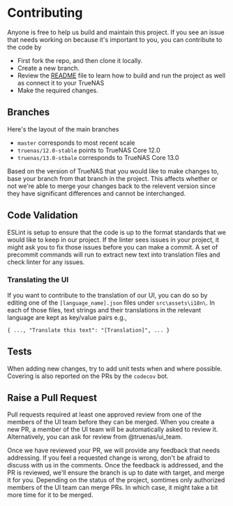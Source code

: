 # Contributing

Anyone is free to help us build and maintain this project. If you see an issue that needs working on because it's important to you, you can contribute to the code by
- First fork the repo, and then clone it locally.
- Create a new branch.
- Review the [README](https://github.com/truenas/webui/blob/master/README.md) file to learn how to build and run the project as well as connect it to your TrueNAS
- Make the required changes.

## Branches

Here's the layout of the main branches

- `master` corresponds to most recent scale
- `truenas/12.0-stable` points to TrueNAS Core 12.0
- `truenas/13.0-stbale` corresponds to TrueNAS Core 13.0

Based on the version of TrueNAS that you would like to make changes to, base your branch from that branch in the project. This affects whether or not we're able to merge your changes back to the relevent version since they have significant differences and cannot be interchanged.

## Code Validation

ESLint is setup to ensure that the code is up to the format standards that we would like to keep in our project. If the linter sees issues in your project, it might ask you to fix those issues before you can make a commit. A set of precommit commands will run to extract new text into translation files and check linter for any issues.

### Translating the UI

If you want to contribute to the translation of our UI, you can do so by editing one of the `[language_name].json` files under `src\assets\i18n\`. In each of those files, text strings and their translations in the relevant language are kept as key/value pairs e.g.,

`
{
  ...,
  "Translate this text": "[Translation]",
  ...
}
`

## Tests

When adding new changes, try to add unit tests when and where possible. Covering is also reported on the PRs by the `codecov` bot.

## Raise a Pull Request

Pull requests required at least one approved review from one of the members of the UI team before they can be merged. When you create a new PR, a member of the UI team will be automatically asked to review it. Alternatively, you can ask for review from @truenas/ui_team.

Once we have reviewed your PR, we will provide any feedback that needs addressing. If you feel a requested change is wrong, don't be afraid to discuss with us in the comments. Once the feedback is addressed, and the PR is reviewed, we'll ensure the branch is up to date with target, and merge it for you. Depending on the status of the project, somtimes only authorized members of the UI team can merge PRs. In which case, it might take a bit more time for it to be merged.
